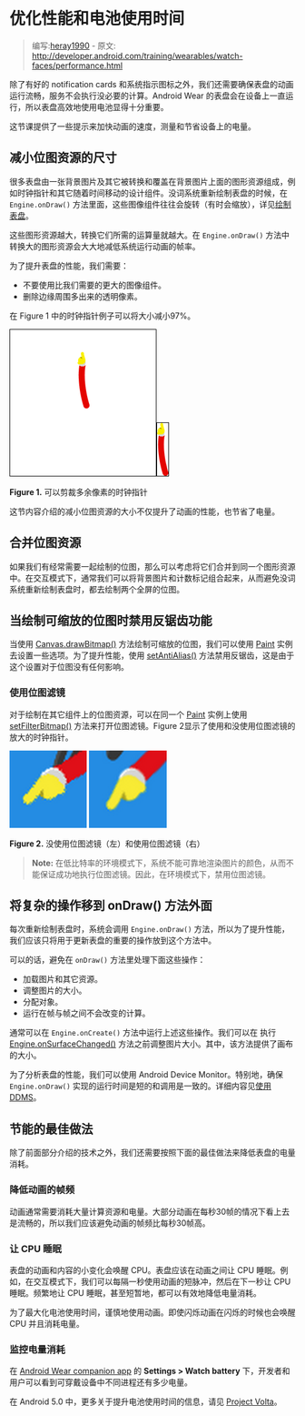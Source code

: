 # 优化性能和电池使用时间

> 编写:[heray1990](https://github.com/heray1990) - 原文: <http://developer.android.com/training/wearables/watch-faces/performance.html>

除了有好的 notification cards 和系统指示图标之外，我们还需要确保表盘的动画运行流畅，服务不会执行没必要的计算。Android Wear 的表盘会在设备上一直运行，所以表盘高效地使用电池显得十分重要。

这节课提供了一些提示来加快动画的速度，测量和节省设备上的电量。

## 减小位图资源的尺寸

很多表盘由一张背景图片及其它被转换和覆盖在背景图片上面的图形资源组成，例如时钟指针和其它随着时间移动的设计组件。没词系统重新绘制表盘的时候，在 `Engine.onDraw()` 方法里面，这些图像组件往往会旋转（有时会缩放），详见[绘制表盘](http://hukai.me/android-training-course-in-chinese/wearables/watch-faces/drawing.html#Drawing)。

这些图形资源越大，转换它们所需的运算量就越大。在 `Engine.onDraw()` 方法中转换大的图形资源会大大地减低系统运行动画的帧率。

为了提升表盘的性能，我们需要：

* 不要使用比我们需要的更大的图像组件。
* 删除边缘周围多出来的透明像素。

在 Figure 1 中的时钟指针例子可以将大小减小97%。

![](ClockHandFull.png)![](ClockHandCropped.png)

**Figure 1.** 可以剪裁多余像素的时钟指针

这节内容介绍的减小位图资源的大小不仅提升了动画的性能，也节省了电量。

## 合并位图资源

如果我们有经常需要一起绘制的位图，那么可以考虑将它们合并到同一个图形资源中。在交互模式下，通常我们可以将背景图片和计数标记组合起来，从而避免没词系统重新绘制表盘时，都去绘制两个全屏的位图。

## 当绘制可缩放的位图时禁用反锯齿功能

当使用 <a href="http://developer.android.com/reference/android/graphics/Canvas.html#drawBitmap(android.graphics.Bitmap, float, float, android.graphics.Paint)">Canvas.drawBitmap()</a> 方法绘制可缩放的位图，我们可以使用 [Paint](http://developer.android.com/reference/android/graphics/Paint.html) 实例去设置一些选项。为了提升性能，使用 [setAntiAlias()](http://developer.android.com/reference/android/graphics/Paint.html#setAntiAlias(boolean)) 方法禁用反锯齿，这是由于这个设置对于位图没有任何影响。

<a name="BitmapFiltering"></a>
### 使用位图滤镜

对于绘制在其它组件上的位图资源，可以在同一个 [Paint](http://developer.android.com/reference/android/graphics/Paint.html) 实例上使用 [setFilterBitmap()](http://developer.android.com/reference/android/graphics/Paint.html#setFilterBitmap(boolean)) 方法来打开位图滤镜。Figure 2显示了使用和没使用位图滤镜的放大的时钟指针。

![](BitmapFilterDisabled.png) ![](BitmapFilterEnabled.png)

**Figure 2.** 没使用位图滤镜（左）和使用位图滤镜（右）

> **Note:** 在低比特率的环境模式下，系统不能可靠地渲染图片的颜色，从而不能保证成功地执行位图滤镜。因此，在环境模式下，禁用位图滤镜。

## 将复杂的操作移到 onDraw() 方法外面

每次重新绘制表盘时，系统会调用 `Engine.onDraw()` 方法，所以为了提升性能，我们应该只将用于更新表盘的重要的操作放到这个方法中。

可以的话，避免在 `onDraw()` 方法里处理下面这些操作：

* 加载图片和其它资源。
* 调整图片的大小。
* 分配对象。
* 运行在帧与帧之间不会改变的计算。

通常可以在 `Engine.onCreate()` 方法中运行上述这些操作。我们可以在 执行<a href="http://developer.android.com/reference/android/service/wallpaper/WallpaperService.Engine.html#onSurfaceChanged(android.view.SurfaceHolder, int, int, int)">Engine.onSurfaceChanged()</a> 方法之前调整图片大小。其中，该方法提供了画布的大小。

为了分析表盘的性能，我们可以使用 Android Device Monitor。特别地，确保 `Engine.onDraw()` 实现的运行时间是短的和调用是一致的。详细内容见[使用 DDMS](http://developer.android.com/tools/debugging/ddms.html)。

## 节能的最佳做法

除了前面部分介绍的技术之外，我们还需要按照下面的最佳做法来降低表盘的电量消耗。

### 降低动画的帧频

动画通常需要消耗大量计算资源和电量。大部分动画在每秒30帧的情况下看上去是流畅的，所以我们应该避免动画的帧频比每秒30帧高。

### 让 CPU 睡眠

表盘的动画和内容的小变化会唤醒 CPU。表盘应该在动画之间让 CPU 睡眠。例如，在交互模式下，我们可以每隔一秒使用动画的短脉冲，然后在下一秒让 CPU 睡眠。频繁地让 CPU 睡眠，甚至短暂地，都可以有效地降低电量消耗。

为了最大化电池使用时间，谨慎地使用动画。即使闪烁动画在闪烁的时候也会唤醒 CPU 并且消耗电量。

### 监控电量消耗

在 [Android Wear companion app](https://play.google.com/store/apps/details?id=com.google.android.wearable.app&hl=en) 的 **Settings > Watch battery** 下，开发者和用户可以看到可穿戴设备中不同进程还有多少电量。

在 Android 5.0 中，更多关于提升电池使用时间的信息，请见 [Project Volta](http://developer.android.com/about/versions/android-5.0.html#Power)。